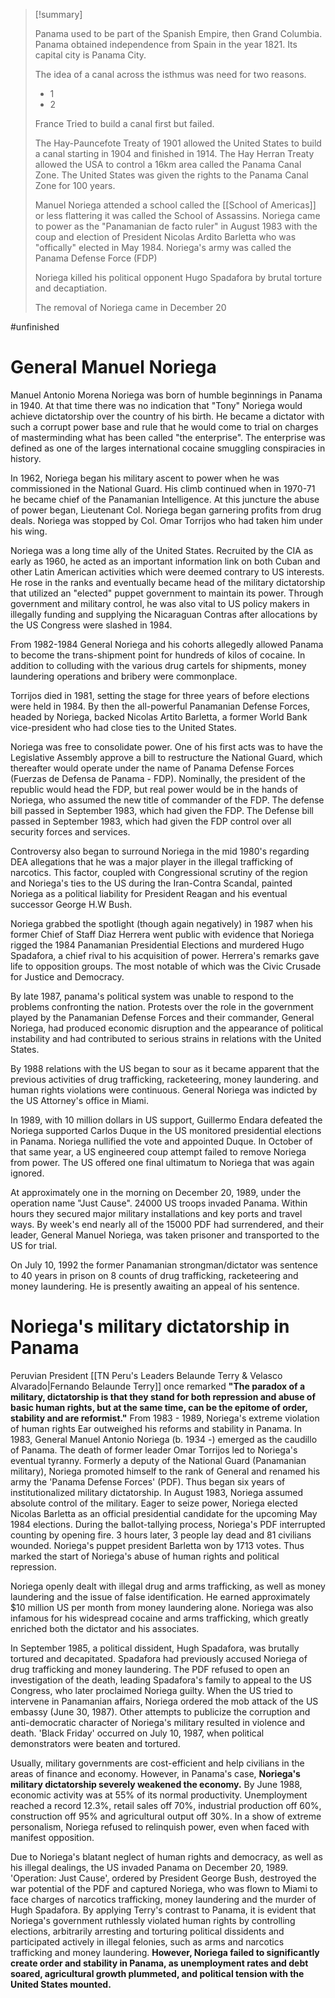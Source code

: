 > [!summary]
>
> Panama used to be part of the Spanish Empire, then Grand Columbia. Panama obtained independence from Spain in the year 1821. Its capital city is Panama City.
>
> The idea of a canal across the isthmus was need for two reasons.
>
> - 1
> - 2
>
> France Tried to build a canal first but failed.
>
> The Hay-Pauncefote Treaty of 1901 allowed the United States to build a canal starting in 1904 and finished in 1914. The Hay Herran Treaty allowed the USA to control a 16km area called the Panama Canal Zone. The United States was given the rights to the Panama Canal Zone for 100 years.
>
> Manuel Noriega attended a school called the [[School of Americas]] or less flattering it was called the School of Assassins. Noriega came to power as the "Panamanian de facto ruler" in August 1983 with the coup and election of President Nicolas Ardito Barletta who was "offically" elected in May 1984. Noriega's army was called the Panama Defense Force (FDP)
>
> Noriega killed his political opponent Hugo Spadafora by brutal torture and decaptiation.
>
> The removal of Noriega came in December 20

#unfinished

# General Manuel Noriega

Manuel Antonio Morena Noriega was born of humble beginnings in Panama in 1940. At that time there was no indication that "Tony" Noriega would achieve dictatorship over the country of his birth. He became a dictator with such a corrupt power base and rule that he would come to trial on charges of masterminding what has been called "the enterprise". The enterprise was defined as one of the larges international cocaine smuggling conspiracies in history.

In 1962, Noriega began his military ascent to power when he was commissioned in the National Guard. His climb continued when in 1970-71 he became chief of the Panamanian Intelligence. At this juncture the abuse of power began, Lieutenant Col. Noriega began garnering profits from drug deals. Noriega was stopped by Col. Omar Torrijos who had taken him under his wing.

Noriega was a long time ally of the United States. Recruited by the CIA as early as 1960, he acted as an important information link on both Cuban and other Latin American activities which were deemed contrary to US interests. He rose in the ranks and eventually became head of the military dictatorship that utilized an "elected" puppet government to maintain its power. Through government and military control, he was also vital to US policy makers in illegally funding and supplying the Nicaraguan Contras after allocations by the US Congress were slashed in 1984.

From 1982-1984 General Noriega and his cohorts allegedly allowed Panama to become the trans-shipment point for hundreds of kilos of cocaine. In addition to colluding with the various drug cartels for shipments, money laundering operations and bribery were commonplace.

Torrijos died in 1981, setting the stage for three years of before elections were held in 1984. By then the all-powerful Panamanian Defense Forces, headed by Noriega, backed Nicolas Artito Barletta, a former World Bank vice-president who had close ties to the United States.

Noriega was free to consolidate power. One of his first acts was to have the Legislative Assembly approve a bill to restructure the National Guard, which thereafter would operate under the name of Panama Defense Forces (Fuerzas de Defensa de Panama - FDP). Nominally, the president of the republic would head the FDP, but real power would be in the hands of Noriega, who assumed the new title of commander of the FDP. The defense bill passed in September 1983, which had given the FDP. The Defense bill passed in September 1983, which had given the FDP control over all security forces and services.

Controversy also began to surround Noriega in the mid 1980's regarding DEA allegations that he was a major player in the illegal trafficking of narcotics. This factor, coupled with Congressional scrutiny of the region and Noriega's ties to the US during the Iran-Contra Scandal, painted Noriega as a political liability for President Reagan and his eventual successor George H.W Bush.

Noriega grabbed the spotlight (though again negatively) in 1987 when his former Chief of Staff Diaz Herrera went public with evidence that Noriega rigged the 1984 Panamanian Presidential Elections and murdered Hugo Spadafora, a chief rival to his acquisition of power. Herrera's remarks gave life to opposition groups. The most notable of which was the Civic Crusade for Justice and Democracy.

By late 1987, panama's political system was unable to respond to the problems confronting the nation. Protests over the role in the government played by the Panamanian Defense Forces and their commander, General Noriega, had produced economic disruption and the appearance of political instability and had contributed to serious strains in relations with the United States.

By 1988 relations with the US began to sour as it became apparent that the previous activities of drug trafficking, racketeering, money laundering. and human rights violations were continuous. General Noriega was indicted by the US Attorney's office in Miami.

In 1989, with 10 million dollars in US support, Guillermo Endara defeated the Noriega supported Carlos Duque in the US monitored presidential elections in Panama. Noriega nullified the vote and appointed Duque. In October of that same year, a US engineered coup attempt failed to remove Noriega from power. The US offered one final ultimatum to Noriega that was again ignored.

At approximately one in the morning on December 20, 1989, under the operation name "Just Cause". 24000 US troops invaded Panama. Within hours they secured major military installations and key ports and travel ways. By week's end nearly all of the 15000 PDF had surrendered, and their leader, General Manuel Noriega, was taken prisoner and transported to the US for trial.

On July 10, 1992 the former Panamanian strongman/dictator was sentence to 40 years in prison on 8 counts of drug trafficking, racketeering and money laundering. He is presently awaiting an appeal of his sentence.

# Noriega's military dictatorship in Panama

Peruvian President [[TN Peru's Leaders Belaunde Terry & Velasco Alvarado|Fernando Belaunde Terry]] once remarked **"The paradox of a military, dictatorship is that they stand for both repression and abuse of basic human rights, but at the same time, can be the epitome of order, stability and are reformist."** From 1983 - 1989, Noriega's extreme violation of human rights Ear outweighed his reforms and stability in Panama. In 1983, General Manuel Antonio Noriega (b. 1934 -) emerged as the caudillo of Panama. The death of former leader Omar Torrijos led to Noriega's eventual tyranny. Formerly a deputy of the National Guard (Panamanian military), Noriega promoted himself to the rank of General and renamed his army the 'Panama Defense Forces' (PDF). Thus began six years of institutionalized military dictatorship. In August 1983, Noriega assumed absolute control of the military. Eager to seize power, Noriega elected Nicolas Barletta as an official presidential candidate for the upcoming May 1984 elections. During the ballot-tallying process, Noriega's PDF interrupted counting by opening fire. 3 hours later, 3 people lay dead and 81 civilians wounded. Noriega's puppet president Barletta won by 1713 votes. Thus marked the start of Noriega's abuse of human rights and political repression.

Noriega openly dealt with illegal drug and arms trafficking, as well as money laundering and the issue of false identification. He earned approximately $10 million US per month from money laundering alone. Noriega was also infamous for his widespread cocaine and arms trafficking, which greatly enriched both the dictator and his associates.

In September 1985, a political dissident, Hugh Spadafora, was brutally tortured and decapitated. Spadafora had previously accused Noriega of drug trafficking and money laundering. The PDF refused to open an investigation of the death, leading Spadafora's family to appeal to the US Congress, who later proclaimed Noriega guilty. When the US tried to intervene in Panamanian affairs, Noriega ordered the mob attack of the US embassy (June 30, 1987). Other attempts to publicize the corruption and anti-democratic character of Noriega's military resulted in violence and death. 'Black Friday' occurred on July 10, 1987, when political demonstrators were beaten and tortured.

Usually, military governments are cost-efficient and help civilians in the areas of finance and economy. However, in Panama's case, **Noriega's military dictatorship severely weakened the economy.** By June 1988, economic activity was at 55% of its normal productivity. Unemployment reached a record 12.3%, retail sales off 70%, industrial production off 60%, construction off 95% and agricultural output off 30%. In a show of extreme personalism, Noriega refused to relinquish power, even when faced with manifest opposition.

Due to Noriega's blatant neglect of human rights and democracy, as well as his illegal dealings, the US invaded Panama on December 20, 1989. 'Operation: Just Cause', ordered by President George Bush, destroyed the war potential of the PDF and captured Noriega, who was flown to Miami to face charges of narcotics trafficking, money laundering and the murder of Hugh Spadafora. By applying Terry's contrast to Panama, it is evident that Noriega's government ruthlessly violated human rights by controlling elections, arbitrarily arresting and torturing political dissidents and participated actively in illegal felonies, such as arms and narcotics trafficking and money laundering. **However, Noriega failed to significantly create order and stability in Panama, as unemployment rates and debt soared, agricultural growth plummeted, and political tension with the United States mounted.**
